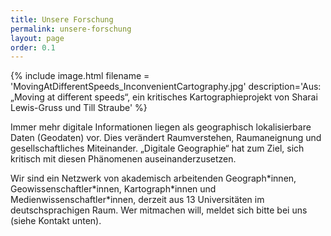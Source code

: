 ```yaml
---
title: Unsere Forschung
permalink: unsere-forschung
layout: page
order: 0.1
---
```


{% include image.html filename = 'MovingAtDifferentSpeeds_InconvenientCartography.jpg' description='Aus: „Moving at different speeds“, ein kritisches Kartographieprojekt von Sharai Lewis-Gruss und Till Straube' %}

Immer mehr digitale Informationen liegen als geographisch lokalisierbare Daten (Geodaten) vor. Dies verändert Raumverstehen, Raumaneignung und gesellschaftliches Miteinander. „Digitale Geographie“ hat zum Ziel, sich kritisch mit diesen Phänomenen auseinanderzusetzen.

Wir sind ein Netzwerk von akademisch arbeitenden Geograph\*innen, Geowissenschaftler\*innen, Kartograph\*innen und Medienwissenschaftler\*innen, derzeit aus 13 Universitäten im deutschsprachigen Raum. Wer mitmachen will, meldet sich bitte bei uns (siehe Kontakt unten).
